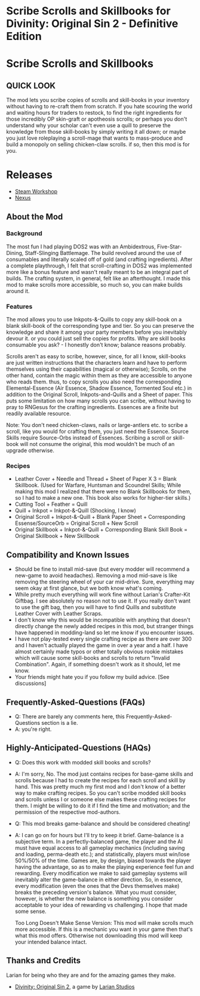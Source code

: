 Scribe Scrolls and Skillbooks for Divinity: Original Sin 2 - Definitive Edition
=======

#  Scribe Scrolls and Skillbooks

## QUICK LOOK
The mod lets you scribe copies of scrolls and skill-books in your inventory without having to re-craft them from scratch. If you hate scouring the world and waiting hours for traders to restock, to find the right ingredients for those incredibly OP skin-graft or apotheosis scrolls; or perhaps you don't understand why your scholar can't even use a quill to preserve the knowledge from those skill-books by simply writing it all down; or maybe you just love roleplaying a scroll-mage that wants to mass-produce and build a monopoly on selling chicken-claw scrolls.
if so, then this mod is for you.

# Releases
* [Steam Workshop](https://steamcommunity.com/sharedfiles/filedetails/?id=2012742114) 
* [Nexus]()

## About the Mod

###  Background
The most fun I had playing DOS2 was with an Ambidextrous, Five-Star-Dining, Staff-Slinging Battlemage. The build revolved around the use of consumables and literally scaled off of gold (and crafting ingredients). After a complete playthrough, I felt that scroll-crafting in DOS2 was implemented more like a bonus feature and wasn't really meant to be an integral part of builds. The crafting system, in general, felt like an afterthought. I made this mod to make scrolls more accessible, so much so, you can make builds around it.
### Features   
The mod allows you to use Inkpots-&-Quills to copy any skill-book on a blank skill-book of the corresponding type and tier. So you can preserve the knowledge and share it among your party members before you inevitably devour it. or you could just sell the copies for profits. Why are skill books consumable you ask? - I honestly don't know; balance reasons probably.

Scrolls aren't as easy to scribe, however, since, for all I know, skill-books are just written instructions that the characters learn and have to perform themselves using their capabilities (magical or otherwise); Scrolls, on the other hand, contain the magic within them as they are accessible to anyone who reads them. thus, to copy scrolls you also need the corresponding Elemental-Essence (Air Essence, Shadow Essence, Tormented Soul etc.) in addition to the Original Scroll, Inkpots-and-Quills and a Sheet of paper. This puts some limitation on how many scrolls you can scribe, without having to pray to RNGesus for the crafting ingredients. Essences are a finite but readily available resource.

Note: You don't need chicken-claws, nails or large-antlers etc. to scribe a scroll, like you would for crafting them, you just need the Essence. Source Skills require Source-Orbs instead of Essences. Scribing a scroll or skill-book will not consume the original, this mod wouldn't be much of an upgrade otherwise.

### Recipes
*   Leather Cover + Needle and Thread + Sheet of Paper X 3 = Blank Skillbook.
    (Used for Warfare, Huntsman and Scoundrel Skills; While making this mod I realized that there were no Blank Skillbooks for them, so I had to make a new one. This book also works for higher-tier skills.)
*   Cutting Tool + Feather = Quill
*   Quill + Inkpot = Inkpot-&-Quill (Shocking, I know)
*   Original Scroll + Inkpot-&-Quill + Blank Paper Sheet + Corresponding Essense/SourceOrb = Original Scroll + New Scroll
*   Original Skillbook + Inkpot-&-Quill + Corresponding Blank Skill Book = Original Skillbook + New Skillbook

## Compatibility and Known Issues
*   Should be fine to install mid-save (but every modder will recommend a new-game to avoid headaches). Removing a mod mid-save is like removing the steering wheel of your car mid-drive. Sure, everything may seem okay at first glance, but we both know what's coming.
*   While pretty much everything will work fine without Larian's Crafter-Kit Giftbag. I see absolutely no reason not to use it. If you really don't want to use the gift bag, then you will have to find Quills and substitute Leather Cover with Leather Scraps.
*   I don't know why this would be incompatible with anything that doesn't directly change the newly added recipes in this mod, but stranger things have happened in modding-land so let me know if you encounter issues.
*   I have not play-tested every single crafting recipe as there are over 300 and I haven't actually played the game in over a year and a half. I have almost certainly made typos or other totally obvious rookie mistakes which will cause some skill-books and scrolls to return "Invalid Combination". Again, if something doesn't work as it should, let me know.
*   Your friends might hate you if you follow my build advice. [See discussions]

## Frequently-Asked-Questions (FAQs)
*   Q: There are barely any comments here, this Frequently-Asked-Questions section is a lie.
*   A: you're right.
    
## Highly-Anticipated-Questions (HAQs)
*   Q: Does this work with modded skill books and scrolls?
*   A: I'm sorry, No. The mod just contains recipes for base-game skills and scrolls because I had to create the recipes for each scroll and skill by hand. This was pretty much my first mod and I don't know of a better way to make crafting recipes. So you can't scribe modded skill books and scrolls unless I or someone else makes these crafting recipes for them. I might be willing to do it if I find the time and motivation; and the permission of the respective mod-authors.
     
*   Q: This mod breaks game-balance and should be considered cheating!
*   A: I can go on for hours but I'll try to keep it brief.
    Game-balance is a subjective term. In a perfectly-balanced game, the player and the AI must have equal access to all gameplay mechanics (including saving and loading, perma-death etc.); and statistically, players must win/lose 50%/50% of the time.
    Games are, by design, biased towards the player having the advantage, so as to make the playing experience feel fun and rewarding. Every modification we make to said gameplay systems will inevitably alter the game-balance in either direction. So, in essence, every modification (even the ones that the Devs themselves make) breaks the preceding version's balance. What you must consider, however, is whether the new balance is something you consider acceptable to your idea of rewarding vs challenging. 
    I hope that made some sense.
    
    Too Long Doesn't Make Sense Version: This mod will make scrolls much more accessible. If this is a mechanic you want in your game then that's what this mod offers. Otherwise not downloading this mod will keep your intended balance intact.


## Thanks and Credits
Larian for being who they are and for the amazing games they make.
- [Divinity: Original Sin 2](http://store.steampowered.com/app/435150/Divinity_Original_Sin_2/), a game by [Larian Studios](http://larian.com/)

